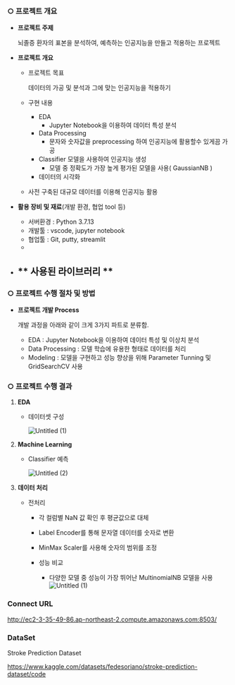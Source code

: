 ### ○ 프로젝트 개요

- **프로젝트 주제**
    
    뇌졸증 환자의 표본을 분석하여, 예측하는 인공지능을 만들고 적용하는 프로젝트
    
- **프로젝트 개요**
    - 프로젝트 목표
        
        데이터의 가공 및 분석과 그에 맞는 인공지능을 적용하기
        
    - 구현 내용
        - EDA
            - Jupyter Notebook을 이용하여 데이터 특성 분석
        - Data Processing
            - 문자와 숫자값을 preprocessing 하여 인공지능에 활용할수 있게끔 가공
        - Classifier 모델을 사용하여 인공지능 생성
            - 모델 중 정확도가 가장 높게 평가된 모델을 사용( GaussianNB )
        - 데이터의 시각화
        
    - 사전 구축된 대규모 데이터를 이용해 인공지능 활용
        

- **활용 장비 및 재료**(개발 환경, 협업 tool 등)
    - 서버환경 : Python 3.7.13
    - 개발툴 : vscode, jupyter notebook
    - 협업툴 : Git, putty, streamlit
    - 
- ** 사용된 라이브러리 **
    -



### ○ 프로젝트 수행 절차 및 방법

- **프로젝트 개발 Process**
    
    개발 과정을 아래와 같이 크게 3가지 파트로 분류함.
    
    - EDA : Jupyter Notebook을 이용하여 데이터 특성 및 이상치 분석
    - Data Processing : 모델 학습에 유용한 형태로 데이터를 처리
    - Modeling : 모델을 구현하고 성능 향상을 위해 Parameter Tunning 및 GridSearchCV 사용
   


### ○ 프로젝트 수행 결과

1. **EDA**
    - 데이터셋 구성


        ![Untitled (1)](https://img1.daumcdn.net/thumb/R1280x0/?scode=mtistory2&fname=https%3A%2F%2Fblog.kakaocdn.net%2Fdn%2Fts8ml%2FbtrEgwzaOTD%2FuUkm3Pxy72NmKiYrVTwgo0%2Fimg.png)

  
2. **Machine Learning**
    - Classifier 예측


        ![Untitled (2)](https://blog.kakaocdn.net/dn/cFjYma/btrEiIlB6eh/wPdwJ24oU1NYaVM0jyYXy1/img.png)

       
  


 
    

1. **데이터 처리**
    - 전처리
        - 각 컬럼별 NaN 값 확인 후 평균값으로 대체



        - Label Encoder를 통해 문자열 데이터를 숫자로 변환
        - MinMax Scaler를 사용해 숫자의 범위를 조정
              
        - 성능 비교
        
            - 다양한 모델 중 성능이 가장 뛰어난 MultinomialNB 모델을 사용
 ![Untitled (1)](https://img1.daumcdn.net/thumb/R1280x0/?scode=mtistory2&fname=https%3A%2F%2Fblog.kakaocdn.net%2Fdn%2FLbxxg%2FbtrD8jIvcAW%2FGR19JUsdKfK5Ctvsr0Yky1%2Fimg.png)

### Connect URL
http://ec2-3-35-49-86.ap-northeast-2.compute.amazonaws.com:8503/

### DataSet
Stroke Prediction Dataset

https://www.kaggle.com/datasets/fedesoriano/stroke-prediction-dataset/code

